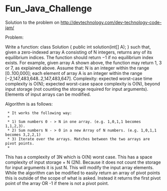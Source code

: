 # Fun_Java_Challenge
Solution to the problem on http://devtechnology.com/dev-technology-code-jam/

Problem:

Write a function:
class Solution { public int solution(int[] A); }
such that, given a zero-indexed array A consisting of N integers, returns any of its equilibrium indices. The function should return −1 if no equilibrium index exists.
For example, given array A shown above, the function may return 1, 3 or 7, as explained above.
Assume that:
N is an integer within the range [0..100,000];
each element of array A is an integer within the range [−2,147,483,648..2,147,483,647].
Complexity:
expected worst-case time complexity is O(N);
expected worst-case space complexity is O(N), beyond input storage (not counting the storage required for input arguments).
Elements of input arrays can be modified.

Algorithm is as follows:


	 * It works the following way:
	 * 
	 * 1) Sum numbers 0 - > N in one array. (e.g. 1,0,1,1 becomes 1,1,2,3).
	 * 2) Sum numbers N - > 0 in a new Array of N numbers. (e.g. 1,0,1,1 becomes 3,2,2,1)
	 * 3) Iterate over the arrays. Matches between the two arrays are pivot points.
	 * 
This has a complexity of 3N which is O(N) worst case.
This has a space complexity of input storage + N (2N). Because it does not count the storage for input arguments it is just N.
This will modify the input array elements.
While the algorithm can be modified to easily return an array of pivot points this is outside of the scope of what is asked. Instead it returns the first pivot point of the array OR -1 if there is not a pivot point.

